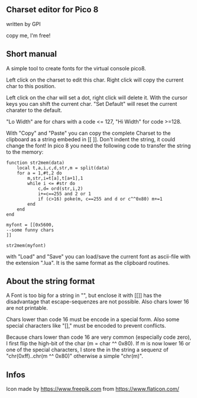 Charset editor for Pico 8
-------------------------

written by GPI

copy me, I'm free!

Short manual
------------
A simple tool to create fonts for the virtual console pico8.

Left click on the charset to edit this char. Right click will
copy the current char to this position.

Left click on the char will set a dot, right click will delete it.
With the cursor keys you can shift the current char.
"Set Default" will reset the current charater to the default.

"Lo Width" are for chars with a code <= 127, "Hi Width" for code >=128.

With "Copy" and "Paste" you can copy the complete Charset to the clipboard as
a string embeded in [[ ]]. Don't indent the string, it could change the font!
In pico 8 you need the following code to transfer the string to the memory:

	function str2mem(data)
		local t,a,i,c,d,str,m = split(data)
		for a = 1,#t,2 do  
			m,str,i=t[a],t[a+1],1
			while i <= #str do
				c,d= ord(str,i,2)
				i+=c==255 and 2 or 1
				if (c>16) poke(m, c==255 and d or c^^0x80) m+=1
			end
		end
	end
	
	myfont = [[0x5600,
	--some funny chars
	]]
	
	str2mem(myfont)

with "Load" and "Save" you can load/save the current font as ascii-file with
the extension ".lua". It is the same format as the clipboard routines.

About the string format
-----------------------
A Font is too big for a string in "", but enclose it with [[]] has the 
disadvantage that escape-sequenzes are not possible. Also chars lower 16 are not
printable.

Chars lower than code 16 must be encode in a special form. Also some special 
characters like "[]," must be encoded to prevent conflicts.

Because chars lower than code 16 are very common (especially code zero), I first 
flip the high-bit of the char (m = char ^^ 0x80).
If m is now lower 16 or one of the special characters, I store the in the string a
sequenz of "chr(0xff)..chr(m ^^ 0x80)" otherwise a simple "chr(m)".

Infos
-----
Icon made by https://www.freepik.com from https://www.flaticon.com/

